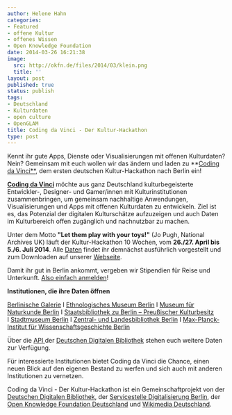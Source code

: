 ```yaml
---
author: Helene Hahn
categories:
- Featured
- offene Kultur
- offenes Wissen
- Open Knowledge Foundation
date: 2014-03-26 16:21:38
image:
  src: http://okfn.de/files/2014/03/klein.png
  title: ''
layout: post
published: true
status: publish
tags:
- Deutschland
- Kulturdaten
- open culture
- OpenGLAM
title: Coding da Vinci - Der Kultur-Hackathon
type: post
---
```


Kennt ihr gute Apps, Dienste oder Visualisierungen mit offenen Kulturdaten? Nein? Gemeinsam mit euch wollen wir das ändern und laden zu **[Coding da Vinci**](http://codingdavinci.de/), dem ersten deutschen Kultur-Hackathon nach Berlin ein!

**[Coding da Vinci](http://codingdavinci.de/)** möchte aus ganz Deutschland kulturbegeisterte Entwickler-, Designer- und Gamer/innen mit Kulturinstitutionen zusammenbringen, um gemeinsam nachhaltige Anwendungen, Visualisierungen und Apps mit offenen Kulturdaten zu entwickeln. Ziel ist es, das Potenzial der digitalen Kulturschätze aufzuzeigen und auch Daten im Kulturbereich offen zugänglich und nachnutzbar zu machen.

Unter dem Motto **"Let them play with your toys!"** (Jo Pugh, National Archives UK) läuft der Kultur-Hackathon 10 Wochen, vom **26./27. April bis 5./6. Juli 2014**. Alle [Daten](http://codingdavinci.de/daten/) findet ihr demnächst ausführlich vorgestellt und zum Downloaden auf unserer [Webseite](http://codingdavinci.de/).

Damit ihr gut in Berlin ankommt, vergeben wir Stipendien für Reise und Unterkunft. [Also einfach anmelden](http://codingdavinci.de/anmeldung/)!

**Institutionen, die ihre Daten öffnen**

[Berlinische Galerie](http://www.berlinischegalerie.de/) I [Ethnologisches Museum Berlin](http://www.smb.museum/museen-und-einrichtungen/ethnologisches-museum/home.html) I [Museum für Naturkunde Berlin](http://www.naturkundemuseum-berlin.de/) I [Staatsbibliothek zu Berlin – Preußischer Kulturbesitz  
](http://staatsbibliothek-berlin.de/) I [Stadtmuseum Berlin](http://www.stadtmuseum.de/) I [Zentral- und Landesbibliothek Berlin](http://www.zlb.de/) I [Max-Planck-Institut für Wissenschaftsgeschichte Berlin](http://www.mpiwg-berlin.mpg.de/de/index.html)

Über die [API ](https://api.deutsche-digitale-bibliothek.de/doku/display/ADD/API+der+Deutschen+Digitalen+Bibliothek)der [Deutschen Digitalen Bibliothek](https://www.deutsche-digitale-bibliothek.de/) stehen euch weitere Daten zur Verfügung.

Für interessierte Institutionen bietet Coding da Vinci die Chance, einen neuen Blick auf den eigenen Bestand zu werfen und sich auch mit anderen Institutionen zu vernetzen.

Coding da Vinci - Der Kultur-Hackathon ist ein Gemeinschaftprojekt von der [Deutschen Digitalen Bibliothek](https://www.deutsche-digitale-bibliothek.de/), der [Servicestelle Digitalisierung Berlin](https://www.deutsche-digitale-bibliothek.de/), der [Open Knowledge Foundation Deutschland](https://www.wikimedia.de/wiki/Hauptseite) und [Wikimedia Deutschland](https://www.wikimedia.de/wiki/Hauptseite).